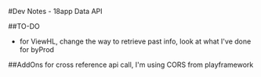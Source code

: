 #Dev Notes - 18app Data API

##TO-DO
* for ViewHL, change the way to retrieve past info, look at what I've done for byProd

##AddOns
for cross reference api call, I'm using CORS from playframework
